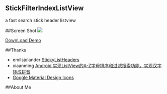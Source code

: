 ## StickFilterIndexListView
a fast search stick header listview

##Screen Shot
<img src="https://raw.githubusercontent.com/dongjunkun/StickFilterIndexListView/master/art/stickFilterIndexListView.gif"/>

<a href="https://raw.githubusercontent.com/dongjunkun/StickFilterIndexListView/master/app/build/outputs/apk/app-debug.apk">DownLoad Demo</a>

##Thanks
 - emilsjolander <a href="https://github.com/emilsjolander/StickyListHeaders">StickyListHeaders</a>
 - xiaanming <a href="http://blog.csdn.net/xiaanming/article/details/12684155">Android 实现ListView的A-Z字母排序和过滤搜索功能，实现汉字转成拼音 </a>
 - <a href="https://github.com/google/material-design-icons">Google Material Design Icons</a>

##About Me
